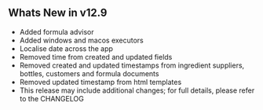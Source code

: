 Whats New in v12.9
--------------------------
- Added formula advisor
- Added windows and macos executors
- Localise date across the app
- Removed time from created and updated fields
- Removed created and updated timestamps from ingredient suppliers, bottles, customers and formula documents
- Removed updated timestamp from html templates
- This release may include additional changes; for full details, please refer to the CHANGELOG